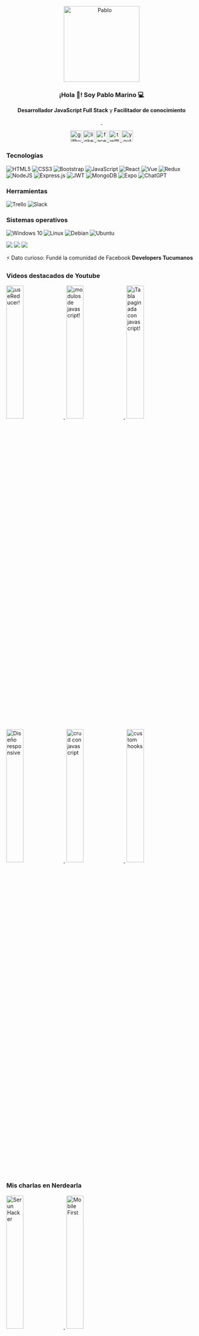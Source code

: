 <p align="center" width="300">
 <img align="center" width="200" src='http://drive.google.com/uc?export=view&id=1_RhoHTtH5d15RbSDrfYOszG4ViKb90_b' alt='Pablo' />
  <h3 align="center">¡Hola 👋! Soy Pablo Marino 💻</h3>
</p>
<p align="center"><strong>Desarrollador JavaScript Full Stack</strong> y <strong>Facilitador de conocimiento</strong></p>
<p align="center">
<a href='https://img.shields.io/twitter/follow/pablomarino8' target='_blank'>
  <img src='https://img.shields.io/twitter/follow/pablomarino8?style=social' alt='' />
</a>
<a href='https://img.shields.io/youtube/channel/subscribers/UCyM-u7zHJDcUt4sE3wAa-yg' target='_blank'>
  <img  src='https://img.shields.io/youtube/channel/subscribers/UCyM-u7zHJDcUt4sE3wAa-yg?style=social' alt='' />
</a>

 
</p>
<p align="center">
 <a href='https://github.com/pmarino2013' target='_blank'>
  <img  src='https://cdn.jsdelivr.net/npm/simple-icons@3.0.1/icons/github.svg' height='30' alt='github' />
</a>
 <a href='https://www.linkedin.com/in/pablo-daniel-marino-259baba8//' target='_blank'>
  <img  src='https://cdn.jsdelivr.net/npm/simple-icons@3.0.1/icons/linkedin.svg' height='30' alt='linkedin' />
</a>
  <a href='https://www.facebook.com/pablomarino2013' target='_blank'>
  <img  src='https://cdn.jsdelivr.net/npm/simple-icons@3.0.1/icons/facebook.svg' height='30' alt='facebook' />
</a>
 <a href='https://twitter.com/pablomarino8' target='_blank'>
  <img  src='https://cdn.jsdelivr.net/npm/simple-icons@3.0.1/icons/twitter.svg' height='30' alt='twitter' />
</a>
  <a href='https://www.youtube.com/channel/UCyM-u7zHJDcUt4sE3wAa-yg' target='_blank'>
  <img  src='https://cdn.jsdelivr.net/npm/simple-icons@3.0.1/icons/youtube.svg' height='30' alt='youtube' />
</a>
</p>

### Tecnologías
<img alt="HTML5" src="https://img.shields.io/badge/html5-%23E34F26.svg?style=for-the-badge&logo=html5&logoColor=white"/> <img alt="CSS3" src="https://img.shields.io/badge/css3-%231572B6.svg?style=for-the-badge&logo=css3&logoColor=white"/> <img alt="Bootstrap" src="https://img.shields.io/badge/bootstrap-%23563D7C.svg?style=for-the-badge&logo=bootstrap&logoColor=white"/> <img alt="JavaScript" src="https://img.shields.io/badge/javascript-%23323330.svg?style=for-the-badge&logo=javascript&logoColor=%23F7DF1E"/> <img alt="React" src="https://img.shields.io/badge/react-%2320232a.svg?style=for-the-badge&logo=react&logoColor=%2361DAFB"/> ![Vue](https://img.shields.io/badge/Vue.js-4FC08D.svg?style=for-the-badge&logo=vuedotjs&logoColor=white) ![Redux](https://img.shields.io/badge/redux-%23593d88.svg?style=for-the-badge&logo=redux&logoColor=white) <img alt="NodeJS" src="https://img.shields.io/badge/node.js-%2343853D.svg?style=for-the-badge&logo=node-dot-js&logoColor=white"/> <img alt="Express.js" src="https://img.shields.io/badge/express.js-%23404d59.svg?style=for-the-badge&logo=express&logoColor=%2361DAFB"/> ![JWT](https://img.shields.io/badge/JWT-black?style=for-the-badge&logo=JSON%20web%20tokens) 
 <img alt="MongoDB" src ="https://img.shields.io/badge/MongoDB-%234ea94b.svg?style=for-the-badge&logo=mongodb&logoColor=white"/> ![Expo](https://img.shields.io/badge/expo-1C1E24?style=for-the-badge&logo=expo&logoColor=#D04A37) ![ChatGPT](https://img.shields.io/badge/chatGPT-74aa9c?style=for-the-badge&logo=openai&logoColor=white)
 
 ### Herramientas
 ![Trello](https://img.shields.io/badge/Trello-0052CC.svg?style=for-the-badge&logo=Trello&logoColor=white) ![Slack](https://img.shields.io/badge/Slack-4A154B.svg?style=for-the-badge&logo=Slack&logoColor=white)
 ### Sistemas operativos
 <img alt="Windows 10" src="https://img.shields.io/badge/Windows-0078D6?style=for-the-badge&logo=windows&logoColor=white" /> <img alt="Linux" src="https://img.shields.io/badge/Linux-FCC624?style=for-the-badge&logo=linux&logoColor=black"> <img alt="Debian" src="https://img.shields.io/badge/Debian-D70A53?style=for-the-badge&logo=debian&logoColor=white" /> ![Ubuntu](https://img.shields.io/badge/Ubuntu-E95420.svg?style=for-the-badge&logo=Ubuntu&logoColor=white)

![](https://img.shields.io/badge/Job-RollingCodeSchool-blue) ![](https://img.shields.io/badge/Learning-NextJS-blue) ![](https://img.shields.io/badge/Contact-pmarino2013@gmail.com-orange)

⚡ Dato curioso: Fundé la comunidad de Facebook **Developers Tucumanos** 


### Videos destacados de Youtube
<a href='https://youtu.be/HDJL7kW2uVQ' target='_blank' style='margin-right:4px'>
  <img width='30%' src='http://drive.google.com/uc?export=view&id=1tO60oZzWsBouaMqrGxCB7MDxWhiH1oXw' alt='¡useReducer!' />
</a>
<a href='https://youtu.be/wkaLjBuTgQ4' target='_blank'  style='margin-right:4px'>
  <img width='30%' src='http://drive.google.com/uc?export=view&id=116P117jM4K1ovha-H7UDUJHdgzsAarGV' alt='¡modulos de javascript!' />
</a>
<a href='https://youtu.be/1FDynKclUMk' target='_blank' style='margin-right:4px'>
  <img width='30%' src='http://drive.google.com/uc?export=view&id=1mlohLhXyRy0W2SFsLAbzs0Ttntj6UR5K' alt='¡Tabla paginada con javascript!' />
</a>
<a href='https://youtu.be/U5Ppor3Jpcs' target='_blank' style='margin-right:4px'>
  <img width='30%' src='http://drive.google.com/uc?export=view&id=1RBagu9JbDCo8hdRan4MCGXzuhWT_i3v2' alt='Diseño responsive' />
</a>
<a href='https://youtu.be/sMiGbOZcdcU' target='_blank' style='margin-right:4px'>
  <img width='30%' src='http://drive.google.com/uc?export=view&id=1H1u4o6xqLCoS9B70f_kHdGlv9nrLkb7J' alt='crud con javascript' />
</a>
<a href='https://youtu.be/oqD0k4Clly8' target='_blank' style='margin-right:4px'>
  <img width='30%' src='http://drive.google.com/uc?export=view&id=1UemR9vnaz1UYi7R1aeQwTThDYvK2rsUQ' alt='custom hooks' />
</a>

### Mis charlas en Nerdearla
<a href='https://youtu.be/4x87GU45v5k' target='_blank' style='margin-right:4px'>
  <img width='30%' src='http://drive.google.com/uc?export=view&id=1caUhRVz5aA8GcdZfhy4kGldPxsOQEsBY' alt='Ser un Hacker' />
</a>
<a href='https://youtu.be/VGC9fFP-1T0' target='_blank' style='margin-right:4px'>
  <img width='30%' src='http://drive.google.com/uc?export=view&id=1wHBwqaDospwBXvsXkIelvixkBKrJDa1J' alt='Mobile First' />
</a>
<hr>

[![Top Langs](https://github-readme-stats.vercel.app/api/top-langs/?username=pmarino2013)](https://github.com/anuraghazra/github-readme-stats) ![GitHub streak stats](https://github-readme-streak-stats.herokuapp.com/?user=pmarino2013)  

[![trophy](https://github-profile-trophy.vercel.app/?username=pmarino2013)](https://github.com/ryo-ma/github-profile-trophy)
